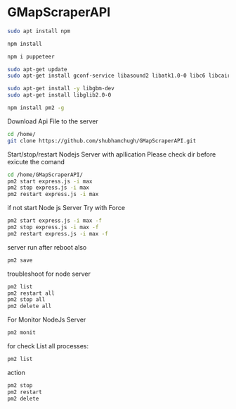 # GMapScraperAPI
```sh
sudo apt install npm
```

```sh
npm install
```

```sh
npm i puppeteer
```


```sh
sudo apt-get update
sudo apt-get install gconf-service libasound2 libatk1.0-0 libc6 libcairo2 libcups2 libdbus-1-3 libexpat1 libfontconfig1 libgcc1 libgconf-2-4 libgdk-pixbuf2.0-0 libglib2.0-0 libgtk-3-0 libnspr4 libpango-1.0-0 libpangocairo-1.0-0 libstdc++6 libx11-6 libx11-xcb1 libxcb1 libxcomposite1 libxcursor1 libxdamage1 libxext6 libxfixes3 libxi6 libxrandr2 libxrender1 libxss1 libxtst6 ca-certificates fonts-liberation libappindicator1 libnss3 lsb-release xdg-utils wget

sudo apt-get install -y libgbm-dev
sudo apt-get install libglib2.0-0
```



```sh
npm install pm2 -g
```


Download Api File to the server
```sh
cd /home/
git clone https://github.com/shubhamchugh/GMapScraperAPI.git
```


Start/stop/restart Nodejs Server with apllication
Please check dir before exicute the comand

```sh
cd /home/GMapScraperAPI/
pm2 start express.js -i max
pm2 stop express.js -i max
pm2 restart express.js -i max
```

if not start Node js Server Try with Force
```sh
pm2 start express.js -i max -f
pm2 stop express.js -i max -f 
pm2 restart express.js -i max -f
```


server run after reboot also
```sh
pm2 save
```



troubleshoot for node server

```sh
pm2 list
pm2 restart all
pm2 stop all
pm2 delete all

```


For Monitor NodeJs Server
```sh 
pm2 monit
```
for check List all processes:
```sh
pm2 list
```

action
```sh
pm2 stop
pm2 restart
pm2 delete
```


